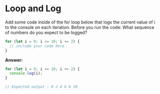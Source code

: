 # Loop and Log

Add some code inside of the for loop below that logs the current value of i to the console on each iteration. Before you run the code: What sequence of numbers do you expect to be logged?

```js
for (let i = 0; i <= 10; i += 2) {
  // include your code here
}
```

**Answer:**

```js
for (let i = 0; i <= 10; i += 2) {
  console.log(i);
}

// Expected output : 0 2 4 6 8 10
```